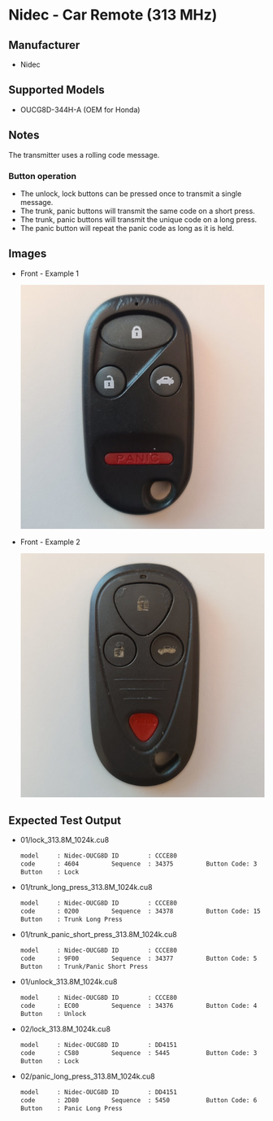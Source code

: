 # Nidec - Car Remote (313 MHz)

## Manufacturer
- Nidec

## Supported Models
- OUCG8D-344H-A (OEM for Honda)

## Notes
The transmitter uses a rolling code message.

### Button operation
* The unlock, lock buttons can be pressed once to transmit a single message.
* The trunk, panic buttons will transmit the same code on a short press.
* The trunk, panic buttons will transmit the unique code on a long press.
* The panic button will repeat the panic code as long as it is held.

## Images
* Front - Example 1

  ![front](pics/front_1.jpg)

* Front - Example 2

  ![front](pics/front_2.jpg)

## Expected Test Output

* 01/lock_313.8M_1024k.cu8
  ```
  model     : Nidec-OUCG8D ID        : CCCE80
  code      : 4604         Sequence  : 34375         Button Code: 3            Button    : Lock
  ```
* 01/trunk_long_press_313.8M_1024k.cu8
  ```
  model     : Nidec-OUCG8D ID        : CCCE80
  code      : 0200         Sequence  : 34378         Button Code: 15           Button    : Trunk Long Press
  ```
* 01/trunk_panic_short_press_313.8M_1024k.cu8
  ```
  model     : Nidec-OUCG8D ID        : CCCE80
  code      : 9F00         Sequence  : 34377         Button Code: 5            Button    : Trunk/Panic Short Press
  ```
* 01/unlock_313.8M_1024k.cu8
  ```
  model     : Nidec-OUCG8D ID        : CCCE80
  code      : EC00         Sequence  : 34376         Button Code: 4            Button    : Unlock
  ```
* 02/lock_313.8M_1024k.cu8
  ```
  model     : Nidec-OUCG8D ID        : DD4151
  code      : C580         Sequence  : 5445          Button Code: 3            Button    : Lock
  ```
* 02/panic_long_press_313.8M_1024k.cu8
  ```
  model     : Nidec-OUCG8D ID        : DD4151
  code      : 2D80         Sequence  : 5450          Button Code: 6            Button    : Panic Long Press
  ```

